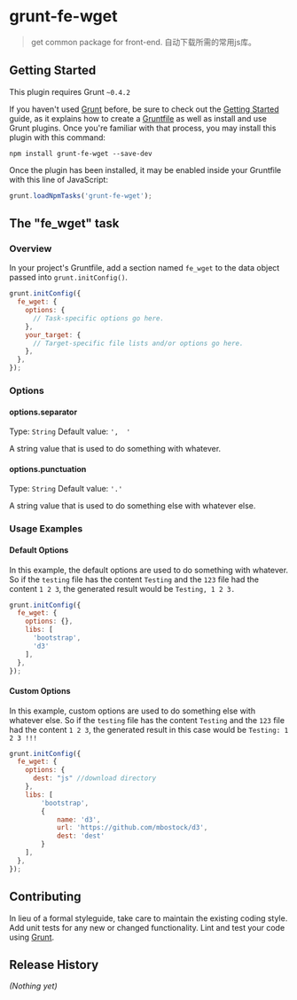 # grunt-fe-wget

> get common package for front-end. 自动下载所需的常用js库。

## Getting Started
This plugin requires Grunt `~0.4.2`

If you haven't used [Grunt](http://gruntjs.com/) before, be sure to check out the [Getting Started](http://gruntjs.com/getting-started) guide, as it explains how to create a [Gruntfile](http://gruntjs.com/sample-gruntfile) as well as install and use Grunt plugins. Once you're familiar with that process, you may install this plugin with this command:

```shell
npm install grunt-fe-wget --save-dev
```

Once the plugin has been installed, it may be enabled inside your Gruntfile with this line of JavaScript:

```js
grunt.loadNpmTasks('grunt-fe-wget');
```

## The "fe_wget" task

### Overview
In your project's Gruntfile, add a section named `fe_wget` to the data object passed into `grunt.initConfig()`.

```js
grunt.initConfig({
  fe_wget: {
    options: {
      // Task-specific options go here.
    },
    your_target: {
      // Target-specific file lists and/or options go here.
    },
  },
});
```

### Options

#### options.separator
Type: `String`
Default value: `',  '`

A string value that is used to do something with whatever.

#### options.punctuation
Type: `String`
Default value: `'.'`

A string value that is used to do something else with whatever else.

### Usage Examples

#### Default Options
In this example, the default options are used to do something with whatever. So if the `testing` file has the content `Testing` and the `123` file had the content `1 2 3`, the generated result would be `Testing, 1 2 3.`

```js
grunt.initConfig({
  fe_wget: {
    options: {},
    libs: [
      'bootstrap',
      'd3'
    ],
  },
});
```

#### Custom Options
In this example, custom options are used to do something else with whatever else. So if the `testing` file has the content `Testing` and the `123` file had the content `1 2 3`, the generated result in this case would be `Testing: 1 2 3 !!!`

```js
grunt.initConfig({
  fe_wget: {
    options: {
      dest: "js" //download directory 
    },
    libs: [
        'bootstrap',
        {
            name: 'd3',
            url: 'https://github.com/mbostock/d3',
            dest: 'dest'
        }
    ],
  },
});
```

## Contributing
In lieu of a formal styleguide, take care to maintain the existing coding style. Add unit tests for any new or changed functionality. Lint and test your code using [Grunt](http://gruntjs.com/).

## Release History
_(Nothing yet)_
